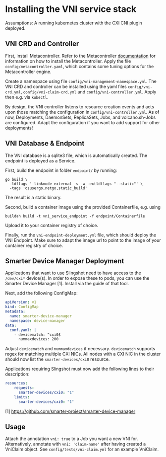 # Installing the VNI service stack

Assumptions: A running kubernetes cluster with the CXI CNI plugin deployed.


## VNI CRD and Controller
First, install Metacontroller. Refer to the Metacontroller [documentation](https://metacontroller.github.io/metacontroller/guide/install.html) for information on how to install the Metacontroller.
Apply the file `config/metacontroller.yaml`, which contains some tuning options for the Metacontroller engine.

Create a namespace using file `config/vni-management-namespace.yml`.
The VNI CRD and controller can be installed using the yaml files `config/vni-crd.yml`, `config/vni-claim-crd.yml` and `config/vni-controller.yml`. 
Apply then e.g. via `kubectl`. 

By design, the VNI controller listens to resource creation events and acts upon those matching the configuration in `config/vni-controller.yml`.
As of now, Deployments, DaemonSets, ReplicaSets, Jobs, and volcano.sh-Jobs are configured. 
Adapt the configuration if you want to add support for other deployments!

## VNI Database & Endpoint

The VNI database is a sqlite3 file, which is automatically created. The endpoint is deployed as a Service.

First, build the endpoint in folder `endpoint/` by running:
```shell
go build \
  -ldflags '-linkmode external -s -w -extldflags "--static"' \
  -tags 'osusergo,netgo,static_build'
```
The result is a static binary.

Second, build a container image using the provided Containerfile, e.g. using
```shell
buildah build -t vni_service_endpoint -f endpoint/Containerfile
```

Upload it to your container registry of choice.

Finally, run the `vni-endpoint-deployment.yml` file, which should deploy the VNI Endpoint.
Make sure to adapt the image url to point to the image of your container registry of choice.

## Smarter Device Manager Deployment

Applications that want to use Slingshot need to have access to the `/dev/cxi*` device(s). 
In order to expose these to pods, you can use the Smarter Device Manager [1]. Install via the guide of that tool.

Next, add the following ConfigMap: 

```yaml
apiVersion: v1
kind: ConfigMap
metadata:
  name: smarter-device-manager
  namespace: device-manager
data:
  conf.yaml: |
    - devicematch: ^cxi0$
      nummaxdevices: 200
```
Adjust `devicematch` and `nummaxdevices` if necessary. `devicematch` supports regex for matching multiple CXI NICs.
All nodes with a CXI NIC in the cluster should now list the `smarter-devices/cxi0` resource.

Applications requiring Slingshot must now add the following lines to their description:

```yaml
resources:
    requests:
      smarter-devices/cxi0: "1"
    limits:
      smarter-devices/cxi0: "1"
```

[1] https://github.com/smarter-project/smarter-device-manager

## Usage

Attach the annotation `vni: true` to a Job you want a new VNI for. Alternatively, annotate with `vni: 'claim-name'` after
having created a VniClaim object. See `config/tests/vni-claim.yml` for an example VniClaim.
